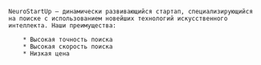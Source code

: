 

    NeuroStartUp — динамически развивающийся стартап, специализирующийся на поиске с использованием новейших технологий искусственного интеллекта. Наши преимущества:

        * Высокая точность поиска
        * Высокая скорость поиска
        * Низкая цена

